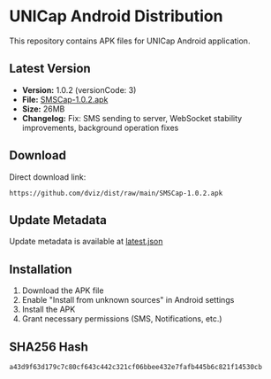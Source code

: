 # UNICap Android Distribution

This repository contains APK files for UNICap Android application.

## Latest Version

- **Version:** 1.0.2 (versionCode: 3)
- **File:** [SMSCap-1.0.2.apk](SMSCap-1.0.2.apk)
- **Size:** 26MB
- **Changelog:** Fix: SMS sending to server, WebSocket stability improvements, background operation fixes

## Download

Direct download link:
```
https://github.com/dviz/dist/raw/main/SMSCap-1.0.2.apk
```

## Update Metadata

Update metadata is available at [latest.json](latest.json)

## Installation

1. Download the APK file
2. Enable "Install from unknown sources" in Android settings
3. Install the APK
4. Grant necessary permissions (SMS, Notifications, etc.)

## SHA256 Hash

```
a43d9f63d179c7c80cf643c442c321cf06bbee432e7fafb445b6c821f14530cb
```
